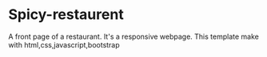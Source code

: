 # Spicy-restaurent
A front page of a restaurant. It's a responsive webpage. This template make with html,css,javascript,bootstrap

